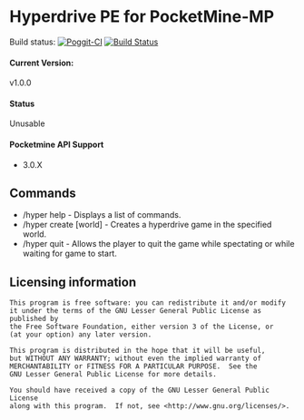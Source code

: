 # Hyperdrive PE for PocketMine-MP

Build status: [![Poggit-CI](https://poggit.pmmp.io/ci.badge/ZtechNetwork/HyperdrivePE/HyperdrivePE)](https://poggit.pmmp.io/ci/ZtechNetwork/HyperdrivePE/HyperdrivePE)
[![Build Status](https://travis-ci.org/ZtechNetwork/HyperdrivePE.svg?branch=master)](https://travis-ci.org/ZtechNetwork/HyperdrivePE)

#### Current Version:
v1.0.0

#### Status
Unusable

#### Pocketmine API Support
- 3.0.X

## Commands
- /hyper help - Displays a list of commands.
- /hyper create [world] - Creates a hyperdrive game in the specified world.
- /hyper quit - Allows the player to quit the game while spectating or while waiting for game to start.

## Licensing information

	This program is free software: you can redistribute it and/or modify
	it under the terms of the GNU Lesser General Public License as published by
	the Free Software Foundation, either version 3 of the License, or
	(at your option) any later version.

	This program is distributed in the hope that it will be useful,
	but WITHOUT ANY WARRANTY; without even the implied warranty of
	MERCHANTABILITY or FITNESS FOR A PARTICULAR PURPOSE.  See the
	GNU Lesser General Public License for more details.

	You should have received a copy of the GNU Lesser General Public License
	along with this program.  If not, see <http://www.gnu.org/licenses/>.
